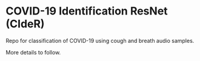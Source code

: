 # COVID-19 Identification ResNet (CIdeR)

Repo for classification of COVID-19 using cough and breath audio samples.

More details to follow.

